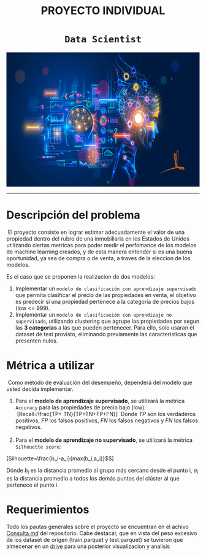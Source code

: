 # <h1 align=center> **PROYECTO INDIVIDUAL** </h1>

# <h1 align=center>**`Data Scientist`**</h1>

<p align="center">
<img src=".\_src\assets\machine_learning.jpg"  height=350>
</p>
  

<hr>  

# Descripción del problema
​
El proyecto consiste en lograr estimar adecuadamente el valor de una propiedad dentro del rubro de una inmobiliaria en los Estados de Unidos utilizando ciertas metricas para poder medir el perfomance de los modelos de machine learning creados, y de esta manera  entender si es una buena oportunidad, ya sea de compra o de venta, a traves de la eleccion de los modelos.

​Es el caso que se proponen  la realizacion de dos modelos:
​
1. Implementar un `modelo de clasificación con aprendizaje supervisado` que permita clasificar el precio de las propiedades en venta, el objetivo es predecir si una propiedad pertenece a la categoría de precios bajos (low <= 999). 
​
2. Implementar un `modelo de clasificación con aprendizaje no supervisado`, utilizando clustering que agrupe las propiedades por segun las **3 categorias** a las que pueden pertenecer. Para ello, solo usaran el dataset de test provisto, eliminando previamente las caracteristicas que presenten nulos.
​
​
# Métrica a utilizar
​
Como método de evaluación del desempeño, dependerá del modelo que usted decida implementar.
​
1. Para el **modelo de aprendizaje supervisado**, se utilizará la métrica `Accuracy` para las propiedades de precio bajo (low):</br>
​
\[Recall=\frac{TP+ TN}{TP+TN+FP+FN}\]
​
Donde $TP$ son los verdaderos positivos, $FP$ los falsos positivos, $FN$ los falsos negativos y $FN$ los falsos negativos. </br>
​
2. Para el **modelo de aprendizaje no supervisado**, se utilizará la métrica `Silhouette score`:

\[Silhouette=\frac{b_i-a_i}{max(b_i,a_i)}$$\]

Dónde $b_i$ es la distancia promedio al grupo más cercano desde el punto i, $a_i$ es la distancia promedio a todos los demás puntos del clúster al que pertenece el punto i. 




# Requerimientos

Todo los pautas generales sobre el proyecto se encuentran en el achivo <a href="https://github.com/aylinv94/Datathon/blob/main/Consulta.md">Consulta.md</a> </strong> del repositorio. Cabe destacar, que en vista del peso excesivo de los dataset de origen (train.parquet y test.parquet) se tuvieron que almecenar en un <a href="https://github.com/aylinv94/Datathon/blob/main/Consulta.md">drive</a> </strong> para una posterior visualizacion y analisis